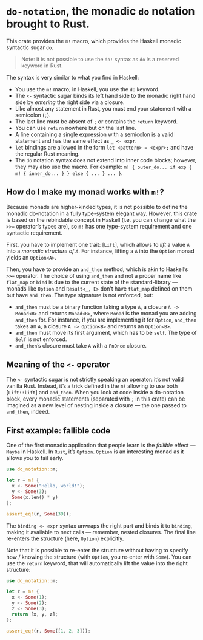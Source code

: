 <!-- cargo-sync-readme start -->

# `do-notation`, the monadic `do` notation brought to Rust.

This crate provides the `m!` macro, which provides the Haskell monadic syntactic sugar `do`.

> Note: it is not possible to use the `do!` syntax as `do` is a reserved keyword in Rust.

The syntax is very similar to what you find in Haskell:

- You use the `m!` macro; in Haskell, you use the `do` keyword.
- The `<-` syntactic sugar binds its left hand side to the monadic right hand side
  by _entering_ the right side via a closure.
- Like almost any statement in Rust, you must end your statement with a semicolon (`;`).
- The last line must be absent of `;` or contains the `return` keyword.
- You can use `return` nowhere but on the last line.
- A line containing a single expression with a semicolon is a valid statement and has the same effect as `_ <- expr`.
- `let` bindings are allowed in the form `let <pattern> = <expr>;` and have the regular Rust meaning.
- The `do` notation syntax does not extend into inner code blocks; however, they may also use the macro. For example:
  `m! { outer_do... if exp { m! { inner_do... } } else { ... } ... }`.

## How do I make my monad works with `m!`?

Because monads are higher-kinded types, it is not possible to define the monadic do-notation in a fully type-system
elegant way. However, this crate is based on the rebindable concept in Haskell (i.e. you can change what the `>>=`
operator’s types are), so `m!` has one type-system requirement and one syntactic requirement.

First, you have to implement one trait: [`Lift`], which allows to _lift_ a value `A` into a _monadic structure of
`A`_. For instance, lifting a `A` into the `Option` monad yields an `Option<A>`.

Then, you have to provide an `and_then` method, which is akin to Haskell’s `>>=` operator. The choice of using
`and_then` and not a proper name like `flat_map` or `bind` is due to the current state of the standard-library —
monads like `Option` and `Result<_, E>` don’t have `flat_map` defined on them but have `and_then`. The type signature
is not enforced, but:

- `and_then` must be a binary function taking a type `A`, a closure `A -> Monad<B>` and returns `Monad<B>`, where
  `Monad` is the monad you are adding `and_then` for. For instance, if you are implementing it for `Option`,
  `and_then` takes an `A`, a closure `A -> Option<B>` and returns an `Option<B>`.
- `and_then` must move its first argument, which has to be `self`. The type of `Self` is not enforced.
- `and_then`’s closure must take `A` with a `FnOnce` closure.

## Meaning of the `<-` operator

The `<-` syntactic sugar is not strictly speaking an operator: it’s not valid vanilla Rust. Instead, it’s a trick
defined in the `m!` allowing to use both [`Lift::lift`] and `and_then`. When you look at code inside a do-notation
block, every monadic statements (separated with `;` in this crate) can be imagined as a new level of nesting inside
a closure — the one passed to `and_then`, indeed.

## First example: fallible code

One of the first monadic application that people learn is the _fallible_ effect — `Maybe` in Haskell.
In `Rust`, it’s `Option`. `Option` is an interesting monad as it allows you to fail early.

```rust
use do_notation::m;

let r = m! {
  x <- Some("Hello, world!");
  y <- Some(3);
  Some(x.len() * y)
};

assert_eq!(r, Some(39));
```

The `binding <- expr` syntax unwraps the right part and binds it to `binding`, making it available to
next calls — remember, nested closures. The final line re-enters the structure (here, `Option`) explicitly.

Note that it is possible to re-enter the structure without having to specify how / knowing the structure
(with `Option`, you re-enter with `Some`). You can use the `return` keyword, that will automatically lift the
value into the right structure:

```rust
use do_notation::m;

let r = m! {
  x <- Some(1);
  y <- Some(2);
  z <- Some(3);
  return [x, y, z];
};

assert_eq!(r, Some([1, 2, 3]));
```

<!-- cargo-sync-readme end -->
